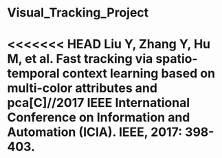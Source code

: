 # Visual_Tracking_Project
<<<<<<< HEAD
Liu Y, Zhang Y, Hu M, et al. Fast tracking via spatio-temporal context learning based on multi-color attributes and pca[C]//2017 IEEE International Conference on Information and Automation (ICIA). IEEE, 2017: 398-403.
=======

